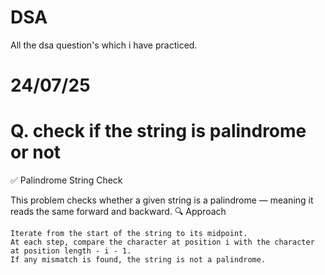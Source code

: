 # DSA
All the dsa question's which i have practiced.

# 24/07/25
# Q. check if the string is palindrome or not 

✅ Palindrome String Check

This problem checks whether a given string is a palindrome — meaning it reads the same forward and backward.
🔍 Approach

    Iterate from the start of the string to its midpoint.
    At each step, compare the character at position i with the character at position length - i - 1.
    If any mismatch is found, the string is not a palindrome.
